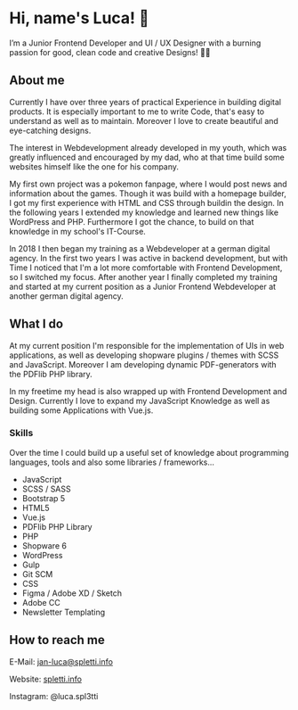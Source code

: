 # Hi, name's Luca! 🌙

I’m a Junior Frontend Developer and UI / UX Designer with a burning passion for good, clean code and creative Designs! 🧚‍♀️

## About me

Currently I have over three years of practical Experience in building digital products. It is especially important to me to write Code, that's easy to understand as well as to maintain. Moreover I love to create beautiful and eye-catching designs.

The interest in Webdevelopment already developed in my youth, which was greatly influenced and encouraged by my dad, who at that time build some websites himself like the one for his company.

My first own project was a pokemon fanpage, where I would post news and information about the games. Though it was build with a homepage builder, I got my first experience with HTML and CSS through buildin the design. In the following years I extended my knowledge and learned new things like WordPress and PHP. Furthermore I got the chance, to build on that knowledge in my school's IT-Course.

In 2018 I then began my training as a Webdeveloper at a german digital agency. In the first two years I was active in backend development, but with Time I noticed that I'm a lot more comfortable with Frontend Development, so I switched my focus. After another year I finally completed my training and started at my current position as a Junior Frontend Webdeveloper at another german digital agency.

## What I do

At my current position I'm responsible for the implementation of UIs in web applications, as well as developing shopware plugins / themes with SCSS and JavaScript. Moreover I am developing dynamic PDF-generators with the PDFlib PHP library.

In my freetime my head is also wrapped up with Frontend Development and Design. Currently I love to expand my JavaScript Knowledge as well as building some Applications with Vue.js.

### Skills

Over the time I could build up a useful set of knowledge about programming languages, tools and also some libraries / frameworks...
- JavaScript
- SCSS / SASS
- Bootstrap 5
- HTML5
- Vue.js
- PDFlib PHP Library
- PHP
- Shopware 6
- WordPress
- Gulp
- Git SCM
- CSS
- Figma / Adobe XD / Sketch
- Adobe CC
- Newsletter Templating

## How to reach me
E-Mail: jan-luca@spletti.info

Website: [spletti.info](https://www.spletti.info)

Instagram: @luca.spl3tti
